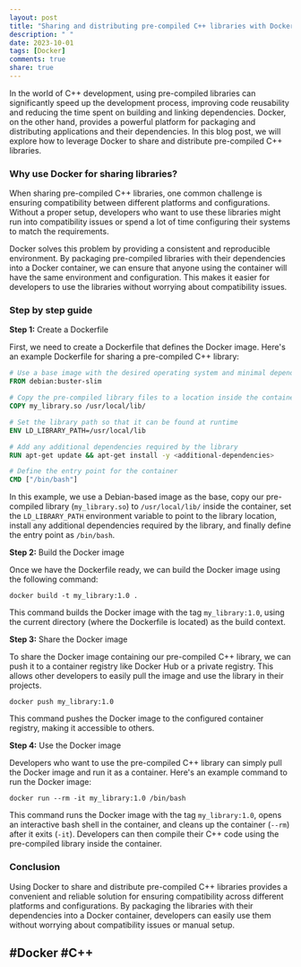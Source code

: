 ```yaml
---
layout: post
title: "Sharing and distributing pre-compiled C++ libraries with Docker"
description: " "
date: 2023-10-01
tags: [Docker]
comments: true
share: true
---
```


In the world of C++ development, using pre-compiled libraries can significantly speed up the development process, improving code reusability and reducing the time spent on building and linking dependencies. Docker, on the other hand, provides a powerful platform for packaging and distributing applications and their dependencies. In this blog post, we will explore how to leverage Docker to share and distribute pre-compiled C++ libraries.

### Why use Docker for sharing libraries?

When sharing pre-compiled C++ libraries, one common challenge is ensuring compatibility between different platforms and configurations. Without a proper setup, developers who want to use these libraries might run into compatibility issues or spend a lot of time configuring their systems to match the requirements.

Docker solves this problem by providing a consistent and reproducible environment. By packaging pre-compiled libraries with their dependencies into a Docker container, we can ensure that anyone using the container will have the same environment and configuration. This makes it easier for developers to use the libraries without worrying about compatibility issues.

### Step by step guide

**Step 1:** Create a Dockerfile

First, we need to create a Dockerfile that defines the Docker image. Here's an example Dockerfile for sharing a pre-compiled C++ library:

```dockerfile
# Use a base image with the desired operating system and minimal dependencies
FROM debian:buster-slim

# Copy the pre-compiled library files to a location inside the container
COPY my_library.so /usr/local/lib/

# Set the library path so that it can be found at runtime
ENV LD_LIBRARY_PATH=/usr/local/lib

# Add any additional dependencies required by the library
RUN apt-get update && apt-get install -y <additional-dependencies>

# Define the entry point for the container
CMD ["/bin/bash"]
```

In this example, we use a Debian-based image as the base, copy our pre-compiled library (`my_library.so`) to `/usr/local/lib/` inside the container, set the `LD_LIBRARY_PATH` environment variable to point to the library location, install any additional dependencies required by the library, and finally define the entry point as `/bin/bash`.

**Step 2:** Build the Docker image

Once we have the Dockerfile ready, we can build the Docker image using the following command:

```shell
docker build -t my_library:1.0 .
```

This command builds the Docker image with the tag `my_library:1.0`, using the current directory (where the Dockerfile is located) as the build context.

**Step 3:** Share the Docker image

To share the Docker image containing our pre-compiled C++ library, we can push it to a container registry like Docker Hub or a private registry. This allows other developers to easily pull the image and use the library in their projects.

```shell
docker push my_library:1.0
```

This command pushes the Docker image to the configured container registry, making it accessible to others.

**Step 4:** Use the Docker image

Developers who want to use the pre-compiled C++ library can simply pull the Docker image and run it as a container. Here's an example command to run the Docker image:

```shell
docker run --rm -it my_library:1.0 /bin/bash
```

This command runs the Docker image with the tag `my_library:1.0`, opens an interactive bash shell in the container, and cleans up the container (`--rm`) after it exits (`-it`). Developers can then compile their C++ code using the pre-compiled library inside the container.

### Conclusion

Using Docker to share and distribute pre-compiled C++ libraries provides a convenient and reliable solution for ensuring compatibility across different platforms and configurations. By packaging the libraries with their dependencies into a Docker container, developers can easily use them without worrying about compatibility issues or manual setup.

## #Docker #C++